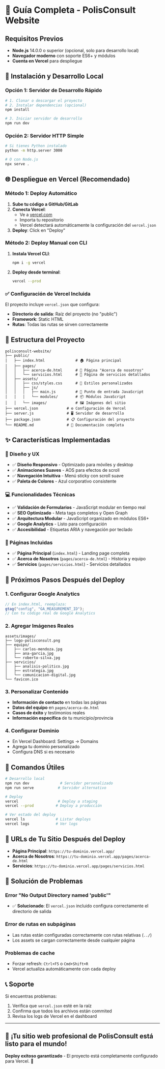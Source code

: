 # 🚀 Guía Completa - PolisConsult Website

## Requisitos Previos

- **Node.js** 14.0.0 o superior (opcional, solo para desarrollo local)
- **Navegador moderno** con soporte ES6+ y módulos
- **Cuenta en Vercel** para despliegue

## 🚀 Instalación y Desarrollo Local

### Opción 1: Servidor de Desarrollo Rápido

```bash
# 1. Clonar o descargar el proyecto
# 2. Instalar dependencias (opcional)
npm install

# 3. Iniciar servidor de desarrollo
npm run dev
```

### Opción 2: Servidor HTTP Simple

```bash
# Si tienes Python instalado
python -m http.server 3000

# O con Node.js
npx serve .
```

## 🌐 Despliegue en Vercel (Recomendado)

### Método 1: Deploy Automático

1. **Sube tu código a GitHub/GitLab**
2. **Conecta Vercel**:
   - Ve a [vercel.com](https://vercel.com)
   - Importa tu repositorio
   - Vercel detectará automáticamente la configuración del `vercel.json`
3. **Deploy**: Click en "Deploy"

### Método 2: Deploy Manual con CLI

1. **Instala Vercel CLI**:

   ```bash
   npm i -g vercel
   ```

2. **Deploy desde terminal**:
   ```bash
   vercel --prod
   ```

### ✅ Configuración de Vercel Incluida

El proyecto incluye `vercel.json` que configura:

- **Directorio de salida**: Raíz del proyecto (no "public")
- **Framework**: Static HTML
- **Rutas**: Todas las rutas se sirven correctamente

## 📁 Estructura del Proyecto

```
polisconsult-website/
├── public/
│   ├── index.html              # 🏠 Página principal
│   ├── pages/
│   │   ├── acerca-de.html      # 👥 Página "Acerca de nosotros"
│   │   └── servicios.html      # 💼 Página de servicios detallados
│   ├── assets/
│   │   ├── css/styles.css      # 🎨 Estilos personalizados
│   │   ├── js/
│   │   │   ├── main.js         # 🚀 Punto de entrada JavaScript
│   │   │   └── modules/        # 📦 Módulos JavaScript
│   │   └── images/             # 🖼️ Imágenes del sitio
├── vercel.json             # ⚙️ Configuración de Vercel
├── server.js               # 🖥️ Servidor de desarrollo
├── package.json            # 📋 Configuración del proyecto
└── README.md               # 📖 Documentación completa
```

## ✨ Características Implementadas

### 🎨 Diseño y UX

- ✅ **Diseño Responsivo** - Optimizado para móviles y desktop
- ✅ **Animaciones Suaves** - AOS para efectos de scroll
- ✅ **Navegación Intuitiva** - Menú sticky con scroll suave
- ✅ **Paleta de Colores** - Azul corporativo consistente

### 💻 Funcionalidades Técnicas

- ✅ **Validación de Formularios** - JavaScript modular en tiempo real
- ✅ **SEO Optimizado** - Meta tags completos y Open Graph
- ✅ **Arquitectura Modular** - JavaScript organizado en módulos ES6+
- ✅ **Google Analytics** - Listo para configuración
- ✅ **Accesibilidad** - Etiquetas ARIA y navegación por teclado

### 📄 Páginas Incluidas

- ✅ **Página Principal** (`index.html`) - Landing page completa
- ✅ **Acerca de Nosotros** (`pages/acerca-de.html`) - Historia y equipo
- ✅ **Servicios** (`pages/servicios.html`) - Servicios detallados

## 🎯 Próximos Pasos Después del Deploy

### 1. Configurar Google Analytics

```javascript
// En index.html, reemplaza:
gtag("config", "GA_MEASUREMENT_ID");
// Con tu código real de Google Analytics
```

### 2. Agregar Imágenes Reales

```
assets/images/
├── logo-polisconsult.png
├── equipo/
│   ├── carlos-mendoza.jpg
│   ├── ana-garcia.jpg
│   └── roberto-silva.jpg
├── servicios/
│   ├── analisis-politico.jpg
│   ├── estrategia.jpg
│   └── comunicacion-digital.jpg
└── favicon.ico
```

### 3. Personalizar Contenido

- **Información de contacto** en todas las páginas
- **Datos del equipo** en `pages/acerca-de.html`
- **Casos de éxito** y testimonios reales
- **Información específica** de tu municipio/provincia

### 4. Configurar Dominio

- En Vercel Dashboard: Settings → Domains
- Agrega tu dominio personalizado
- Configura DNS si es necesario

## 🔧 Comandos Útiles

```bash
# Desarrollo local
npm run dev              # Servidor personalizado
npm run serve           # Servidor alternativo

# Deploy
vercel                  # Deploy a staging
vercel --prod          # Deploy a producción

# Ver estado del deploy
vercel ls              # Listar deploys
vercel logs            # Ver logs
```

## 🌟 URLs de Tu Sitio Después del Deploy

- **Página Principal**: `https://tu-dominio.vercel.app/`
- **Acerca de Nosotros**: `https://tu-dominio.vercel.app/pages/acerca-de.html`
- **Servicios**: `https://tu-dominio.vercel.app/pages/servicios.html`

## 🚨 Solución de Problemas

### Error "No Output Directory named 'public'"

- ✅ **Solucionado**: El `vercel.json` incluido configura correctamente el directorio de salida

### Error de rutas en subpáginas

- Las rutas están configuradas correctamente con rutas relativas (`../`)
- Los assets se cargan correctamente desde cualquier página

### Problemas de cache

- Forzar refresh: `Ctrl+F5` o `Cmd+Shift+R`
- Vercel actualiza automáticamente con cada deploy

## 📞 Soporte

Si encuentras problemas:

1. Verifica que `vercel.json` esté en la raíz
2. Confirma que todos los archivos están commited
3. Revisa los logs de Vercel en el dashboard

---

## 🎉 ¡Tu sitio web profesional de PolisConsult está listo para el mundo!

**Deploy exitoso garantizado** - El proyecto está completamente configurado para Vercel. 🚀
